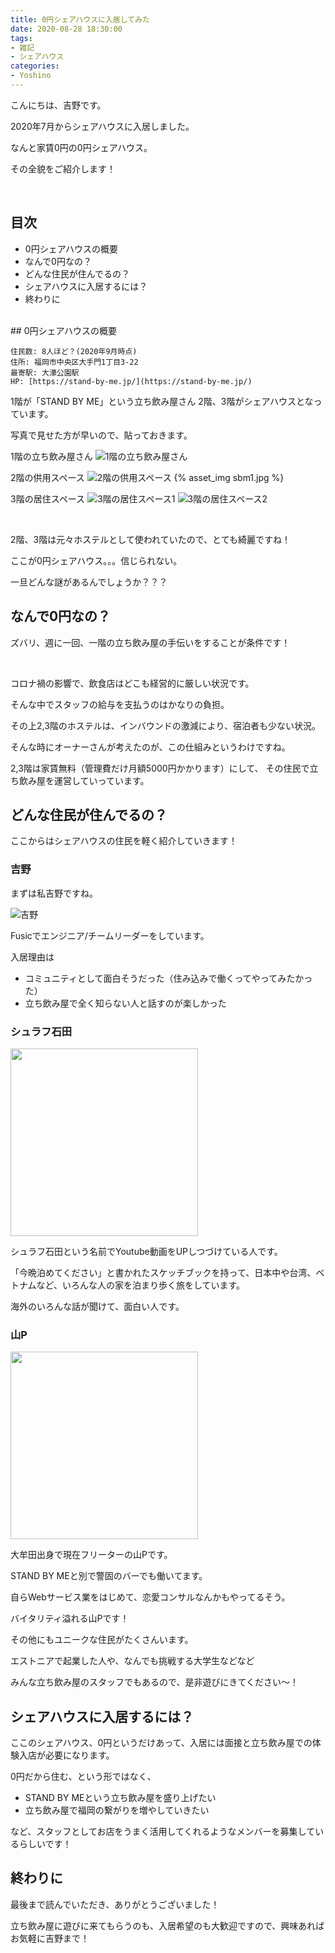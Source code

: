 ```yaml
---
title: 0円シェアハウスに入居してみた
date: 2020-08-28 18:30:00
tags:
- 雑記
- シェアハウス
categories:
- Yoshino
---
```

こんにちは、吉野です。

2020年7月からシェアハウスに入居しました。

なんと家賃0円の0円シェアハウス。

その全貌をご紹介します！
<!-- more -->

<br>


## 目次
 - 0円シェアハウスの概要
 - なんで0円なの？
 - どんな住民が住んでるの？
 - シェアハウスに入居するには？
 - 終わりに


<br>
## 0円シェアハウスの概要

```
住民数: 8人ほど？(2020年9月時点)
住所: 福岡市中央区大手門1丁目3-22
最寄駅: 大濠公園駅
HP: [https://stand-by-me.jp/](https://stand-by-me.jp/)
```

1階が「STAND BY ME」という立ち飲み屋さん
2階、3階がシェアハウスとなっています。

写真で見せた方が早いので、貼っておきます。

1階の立ち飲み屋さん
![1階の立ち飲み屋さん](/images/20200828-yoshino/sbm3.jpg)

2階の供用スペース
![2階の供用スペース](/images/20200828-yoshino/sbm1.jpg)
{% asset_img sbm1.jpg %}

3階の居住スペース
![3階の居住スペース1](/images/20200828-yoshino/sbm2.jpg)
![3階の居住スペース2](/images/20200828-yoshino/sbm4.jpg)


<br>

2階、3階は元々ホステルとして使われていたので、とても綺麗ですね！

ここが0円シェアハウス。。。信じられない。

一旦どんな謎があるんでしょうか？？？



## なんで0円なの？

ズバリ、週に一回、一階の立ち飲み屋の手伝いをすることが条件です！

<br>


コロナ禍の影響で、飲食店はどこも経営的に厳しい状況です。

そんな中でスタッフの給与を支払うのはかなりの負担。

その上2,3階のホステルは、インバウンドの激減により、宿泊者も少ない状況。


そんな時にオーナーさんが考えたのが、この仕組みというわけですね。


2,3階は家賃無料（管理費だけ月額5000円かかります）にして、
その住民で立ち飲み屋を運営していっています。


## どんな住民が住んでるの？

ここからはシェアハウスの住民を軽く紹介していきます！


### 吉野

まずは私吉野ですね。

![吉野](/members/index/yoshino.png)


Fusicでエンジニア/チームリーダーをしています。



入居理由は

- コミュニティとして面白そうだった（住み込みで働くってやってみたかった）
- 立ち飲み屋で全く知らない人と話すのが楽しかった


### シュラフ石田

<img src="/images/20200828-yoshino/ishida.jpg" width="300">

シュラフ石田という名前でYoutube動画をUPしつづけている人です。

「今晩泊めてください」と書かれたスケッチブックを持って、日本中や台湾、ベトナムなど、いろんな人の家を泊まり歩く旅をしています。

海外のいろんな話が聞けて、面白い人です。


### 山P

<img src="/images/20200828-yoshino/yamap.jpg" width="300">

大牟田出身で現在フリーターの山Pです。

STAND BY MEと別で警固のバーでも働いてます。

自らWebサービス業をはじめて、恋愛コンサルなんかもやってるそう。

バイタリティ溢れる山Pです！




その他にもユニークな住民がたくさんいます。

エストニアで起業した人や、なんでも挑戦する大学生などなど


みんな立ち飲み屋のスタッフでもあるので、是非遊びにきてください〜！





## シェアハウスに入居するには？


ここのシェアハウス、0円というだけあって、入居には面接と立ち飲み屋での体験入店が必要になります。


0円だから住む、という形ではなく、

- STAND BY MEという立ち飲み屋を盛り上げたい
- 立ち飲み屋で福岡の繋がりを増やしていきたい

など、スタッフとしてお店をうまく活用してくれるようなメンバーを募集しているらしいです！

## 終わりに


最後まで読んでいただき、ありがとうございました！

立ち飲み屋に遊びに来てもらうのも、入居希望のも大歓迎ですので、興味あればお気軽に吉野まで！